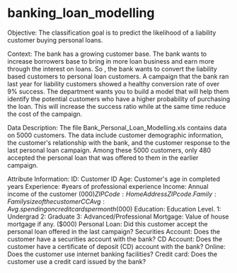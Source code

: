 # banking_loan_modelling
Objective:
        The classification goal is to predict the likelihood of a liability customer buying personal loans.
        
Context:
        The bank has a growing customer base. The bank wants to increase borrowers base to bring in more loan business and earn more through the interest on loans. So , the bank wants to convert the liability based customers to personal loan customers. A campaign that the bank ran last year for liability customers showed a healthy conversion rate of over 9% success. The department wants you to build a model that will help them identify the potential customers who have a higher probability of purchasing the loan. This will increase the success ratio while at the same time reduce the cost of the campaign.
        
Data Description:
        The file Bank_Personal_Loan_Modelling.xls contains data on 5000 customers.
        The data include customer demographic information, the customer's relationship with the bank, and the customer response to the last personal loan campaign.
        Among these 5000 customers, only 480 accepted the personal loan that was offered to them in the earlier campaign.
        
Attribute Information:
        ID: Customer ID
        Age: Customer's age in completed years
        Experience: #years of professional experience
        Income: Annual income of the customer ($000)
        ZIP Code: Home Address ZIP code.
        Family: Family size of the customer
        CCAvg: Avg. spending on credit cards per month ($000)
        Education: Education Level. 1: Undergrad
                                    2: Graduate
                                    3: Advanced/Professional
        Mortgage: Value of house mortgage if any. ($000)
        Personal Loan: Did this customer accept the personal loan offered in the last campaign?
        Securities Account: Does the customer have a securities account with the bank?
        CD Account: Does the customer have a certificate of deposit (CD) account with the bank?
        Online: Does the customer use internet banking facilities?
        Credit card: Does the customer use a credit card issued by the bank?
